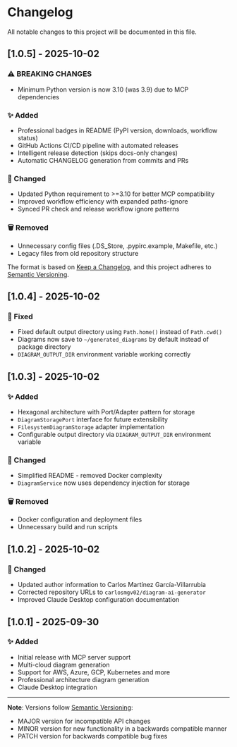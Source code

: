 # Changelog

All notable changes to this project will be documented in this file.

## [1.0.5] - 2025-10-02

### ⚠️ BREAKING CHANGES
- Minimum Python version is now 3.10 (was 3.9) due to MCP dependencies

### ✨ Added
- Professional badges in README (PyPI version, downloads, workflow status)
- GitHub Actions CI/CD pipeline with automated releases
- Intelligent release detection (skips docs-only changes)
- Automatic CHANGELOG generation from commits and PRs

### 🔧 Changed
- Updated Python requirement to >=3.10 for better MCP compatibility
- Improved workflow efficiency with expanded paths-ignore
- Synced PR check and release workflow ignore patterns

### 🗑️ Removed
- Unnecessary config files (.DS_Store, .pypirc.example, Makefile, etc.)
- Legacy files from old repository structure

The format is based on [Keep a Changelog](https://keepachangelog.com/en/1.0.0/),
and this project adheres to [Semantic Versioning](https://semver.org/spec/v2.0.0.html).

## [1.0.4] - 2025-10-02

### 🐛 Fixed
- Fixed default output directory using `Path.home()` instead of `Path.cwd()`
- Diagrams now save to `~/generated_diagrams` by default instead of package directory
- `DIAGRAM_OUTPUT_DIR` environment variable working correctly

## [1.0.3] - 2025-10-02

### ✨ Added
- Hexagonal architecture with Port/Adapter pattern for storage
- `DiagramStoragePort` interface for future extensibility
- `FilesystemDiagramStorage` adapter implementation
- Configurable output directory via `DIAGRAM_OUTPUT_DIR` environment variable

### 🔧 Changed
- Simplified README - removed Docker complexity
- `DiagramService` now uses dependency injection for storage

### 🗑️ Removed
- Docker configuration and deployment files
- Unnecessary build and run scripts

## [1.0.2] - 2025-10-02

### 🔧 Changed
- Updated author information to Carlos Martínez García-Villarrubia
- Corrected repository URLs to `carlosmgv02/diagram-ai-generator`
- Improved Claude Desktop configuration documentation

## [1.0.1] - 2025-09-30

### ✨ Added
- Initial release with MCP server support
- Multi-cloud diagram generation
- Support for AWS, Azure, GCP, Kubernetes and more
- Professional architecture diagram generation
- Claude Desktop integration

---

**Note**: Versions follow [Semantic Versioning](https://semver.org/):
- MAJOR version for incompatible API changes
- MINOR version for new functionality in a backwards compatible manner
- PATCH version for backwards compatible bug fixes

